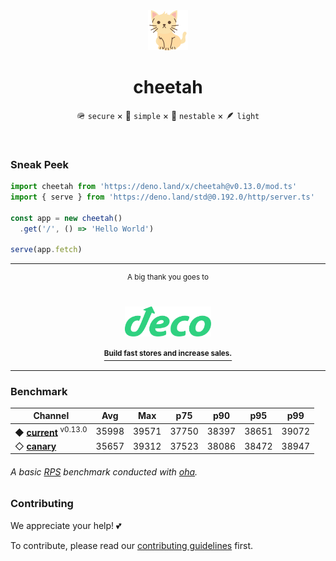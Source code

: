 <div align='center'>
  <img src='https://raw.githubusercontent.com/azurystudio/cheetah/dev/.github/cheetah.svg' width='64px' />
  <h1>cheetah</h1>
</div>

<div align='center'>
  <p>🪖 <code>secure</code> × 💎 <code>simple</code> × 🪹 <code>nestable</code> × 🪶 <code>light</code></p>
</div>

<br />

### Sneak Peek

```ts
import cheetah from 'https://deno.land/x/cheetah@v0.13.0/mod.ts'
import { serve } from 'https://deno.land/std@0.192.0/http/server.ts'

const app = new cheetah()
  .get('/', () => 'Hello World')

serve(app.fetch)
```

---

<div align='center'>
  <sup>A big thank you goes to</sup>

  <br>
  <br>
  <br>

  <a href='https://deco.cx'>
    <img src='https://github.com/azurystudio/cheetah/blob/dev/.github/sponsors/deco.svg?raw=true' height='48px' />
    <br>
    <br>
    <a href='https://deco.cx'><sup><b>Build fast stores and increase sales.</b></sup></a>
  </a>
</div>

---

### Benchmark

[//]: bstart

| Channel | Avg | Max | p75 | p90 | p95 | p99 |
| --- | --- | --- | --- | --- | --- | --- |
| ◆ [**current**](https://deno.land/x/cheetah@v0.13.0) <sup>v0.13.0</sup> | 35998 | 39571 | 37750 | 38397 | 38651 | 39072 |
| ◇ [**canary**](https://deno.land/x/cheetah) | 35657 | 39312 | 37523 | 38086 | 38472 | 38947 |

[//]: bend

###### A basic [RPS](https://www.google.com/search?q=requests+per+second) benchmark conducted with [oha](https://github.com/hatoo/oha).

### Contributing

We appreciate your help! 💕

To contribute, please read our [contributing guidelines](https://github.com/azurystudio/cheetah/blob/dev/contributing.md)
first.
